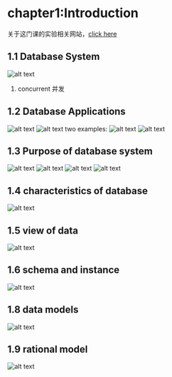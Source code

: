 # chapter1:Introduction

关于这门课的实验相关网站，[click here](https://github.com/lhmd/ZJU-course/tree/master/%E6%95%B0%E6%8D%AE%E5%BA%93%E7%B3%BB%E7%BB%9F)

## 1.1 Database System
![alt text](image.png)

1. concurrent 并发

## 1.2 Database Applications
![alt text](image-1.png)
![alt text](image-2.png)
two examples:
![alt text](image-3.png)
![alt text](image-4.png)

## 1.3 Purpose of database system
![alt text](image-5.png)
![alt text](image-6.png)
![alt text](image-7.png)
![alt text](image-8.png)

## 1.4 characteristics of database
![alt text](image-9.png)

## 1.5 view of data
![alt text](image-10.png)
   

## 1.6 schema and instance
![alt text](image-11.png)

## 1.8 data models
![alt text](image-12.png)

## 1.9 rational model
![alt text](image-13.png)
